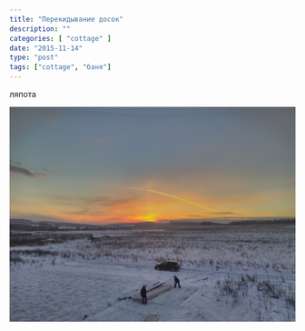 ```yaml
---
title: "Перекидывание досок"
description: ""
categories: [ "cottage" ]
date: "2015-11-14"
type: "post"
tags: ["cottage", "баня"]
---
```


ляпота

![](IMG_20151114_170248.jpg)
